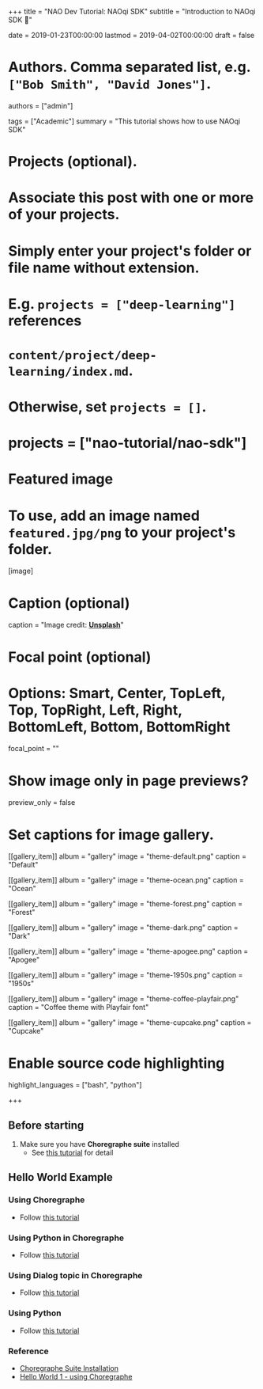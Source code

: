 +++
title = "NAO Dev Tutorial: NAOqi SDK"
subtitle = "Introduction to NAOqi SDK :rocket:"

date = 2019-01-23T00:00:00
lastmod = 2019-04-02T00:00:00
draft = false

# Authors. Comma separated list, e.g. `["Bob Smith", "David Jones"]`.
authors = ["admin"]

tags = ["Academic"]
summary = "This tutorial shows how to use NAOqi SDK"

# Projects (optional).
#   Associate this post with one or more of your projects.
#   Simply enter your project's folder or file name without extension.
#   E.g. `projects = ["deep-learning"]` references 
#   `content/project/deep-learning/index.md`.
#   Otherwise, set `projects = []`.
# projects = ["nao-tutorial/nao-sdk"]

# Featured image
# To use, add an image named `featured.jpg/png` to your project's folder. 
[image]
  # Caption (optional)
  caption = "Image credit: [**Unsplash**](https://unsplash.com/photos/CpkOjOcXdUY)"

  # Focal point (optional)
  # Options: Smart, Center, TopLeft, Top, TopRight, Left, Right, BottomLeft, Bottom, BottomRight
  focal_point = ""

  # Show image only in page previews?
  preview_only = false

# Set captions for image gallery.

[[gallery_item]]
album = "gallery"
image = "theme-default.png"
caption = "Default"

[[gallery_item]]
album = "gallery"
image = "theme-ocean.png"
caption = "Ocean"

[[gallery_item]]
album = "gallery"
image = "theme-forest.png"
caption = "Forest"

[[gallery_item]]
album = "gallery"
image = "theme-dark.png"
caption = "Dark"

[[gallery_item]]
album = "gallery"
image = "theme-apogee.png"
caption = "Apogee"

[[gallery_item]]
album = "gallery"
image = "theme-1950s.png"
caption = "1950s"

[[gallery_item]]
album = "gallery"
image = "theme-coffee-playfair.png"
caption = "Coffee theme with Playfair font"

[[gallery_item]]
album = "gallery"
image = "theme-cupcake.png"
caption = "Cupcake"

# Enable source code highlighting
highlight_languages = ["bash", "python"]

+++

## Before starting
1. Make sure you have **Choregraphe suite** installed
    - See [this tutorial](http://doc.aldebaran.com/2-1/getting_started/installing.html) for detail

## Hello World Example
### Using Choregraphe
- Follow [this tutorial](http://doc.aldebaran.com/2-1/getting_started/helloworld_choregraphe.html)

### Using Python in Choregraphe
- Follow [this tutorial](http://doc.aldebaran.com/2-1/getting_started/helloworld_choregraphe_script.html)

### Using Dialog topic in Choregraphe
- Follow [this tutorial](http://doc.aldebaran.com/2-1/getting_started/helloworld_choregraphe_dialog.htmll)

### Using Python
- Follow [this tutorial](http://doc.aldebaran.com/2-1/getting_started/helloworld_python.html)


### Reference
- [Choregraphe Suite Installation](http://doc.aldebaran.com/2-1/getting_started/installing.html)
- [Hello World 1 - using Choregraphe](http://doc.aldebaran.com/2-1/getting_started/helloworld_choregraphe.html)
